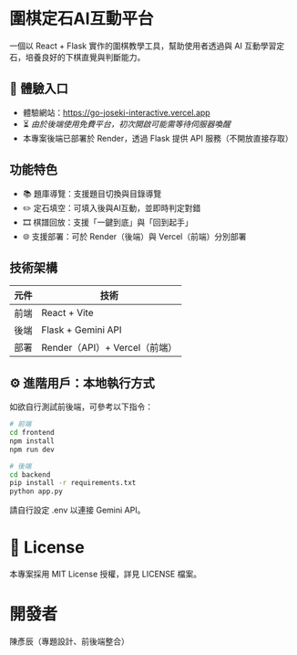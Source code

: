 # 圍棋定石AI互動平台

一個以 React + Flask 實作的圍棋教學工具，幫助使用者透過與 AI 互動學習定石，培養良好的下棋直覺與判斷能力。

 ## 🚀 體驗入口

- 體驗網站：https://go-joseki-interactive.vercel.app
- ⏳ *由於後端使用免費平台，初次開啟可能需等待伺服器喚醒*
- 本專案後端已部署於 Render，透過 Flask 提供 API 服務（不開放直接存取）

## 功能特色

- 📚 題庫導覽：支援題目切換與目錄導覽
- ✏️ 定石填空：可填入後與AI互動，並即時判定對錯
- 🎞️ 棋譜回放：支援「一鍵到底」與「回到起手」
- 🌐 支援部署：可於 Render（後端）與 Vercel（前端）分別部署

## 技術架構

| 元件 | 技術 |
|------|------|
| 前端 | React + Vite |
| 後端 | Flask + Gemini API |
| 部署 | Render（API）+ Vercel（前端） |

## ⚙️ 進階用戶：本地執行方式

如欲自行測試前後端，可參考以下指令：

```bash
# 前端
cd frontend
npm install
npm run dev

# 後端
cd backend
pip install -r requirements.txt
python app.py
```
請自行設定 .env 以連接 Gemini API。

# 📄 License
本專案採用 MIT License 授權，詳見 LICENSE 檔案。

# 開發者
陳彥辰（專題設計、前後端整合）




